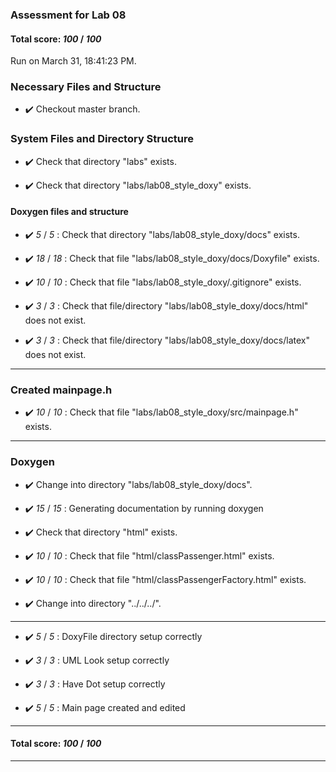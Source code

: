### Assessment for Lab 08

#### Total score: _100_ / _100_

Run on March 31, 18:41:23 PM.


### Necessary Files and Structure

+ :heavy_check_mark:  Checkout master branch.




### System Files and Directory Structure

+ :heavy_check_mark:  Check that directory "labs" exists.

+ :heavy_check_mark:  Check that directory "labs/lab08_style_doxy" exists.


#### Doxygen files and structure

+ :heavy_check_mark:  _5_ / _5_ :  Check that directory "labs/lab08_style_doxy/docs" exists.

+ :heavy_check_mark:  _18_ / _18_ :  Check that file "labs/lab08_style_doxy/docs/Doxyfile" exists.

+ :heavy_check_mark:  _10_ / _10_ :  Check that file "labs/lab08_style_doxy/.gitignore" exists.

+ :heavy_check_mark:  _3_ / _3_ :  Check that file/directory "labs/lab08_style_doxy/docs/html" does not exist.

+ :heavy_check_mark:  _3_ / _3_ :  Check that file/directory "labs/lab08_style_doxy/docs/latex" does not exist.

---


### Created mainpage.h

+ :heavy_check_mark:  _10_ / _10_ :  Check that file "labs/lab08_style_doxy/src/mainpage.h" exists.

---


### Doxygen

+ :heavy_check_mark:  Change into directory "labs/lab08_style_doxy/docs".

+ :heavy_check_mark:  _15_ / _15_ :  Generating documentation by running doxygen

+ :heavy_check_mark:  Check that directory "html" exists.

+ :heavy_check_mark:  _10_ / _10_ :  Check that file "html/classPassenger.html" exists.

+ :heavy_check_mark:  _10_ / _10_ :  Check that file "html/classPassengerFactory.html" exists.

+ :heavy_check_mark:  Change into directory "../../../".

---

+ :heavy_check_mark:  _5_ / _5_ :  DoxyFile directory setup correctly

+ :heavy_check_mark:  _3_ / _3_ :  UML Look setup correctly

+ :heavy_check_mark:  _3_ / _3_ :  Have Dot setup correctly

+ :heavy_check_mark:  _5_ / _5_ :  Main page created and edited

---

#### Total score: _100_ / _100_

---

